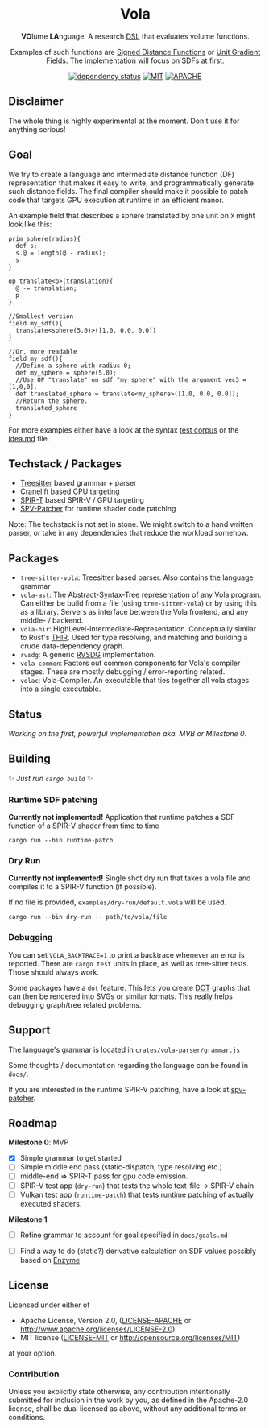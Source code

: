 <div align="center">

# Vola

**VO**lume **LA**nguage: A research [DSL](https://en.wikipedia.org/wiki/Domain-specific_language) that evaluates volume functions.

Examples of such functions are [Signed Distance Functions](https://en.wikipedia.org/wiki/Signed_distance_function) or [Unit Gradient Fields](https://www.blakecourter.com/2023/05/18/field-notation.html).
The implementation will focus on SDFs at first.

[![dependency status](https://deps.rs/repo/gitlab/tendsinmende/vola/status.svg)](https://deps.rs/repo/gitlab/tendsinmende/vola)
[![MIT](https://img.shields.io/badge/License-MIT-blue)](LICENSE-MIT)
[![APACHE](https://img.shields.io/badge/License-Apache_2.0-blue)](LICENSE-APACHE)

</div>

## Disclaimer 

The whole thing is highly experimental at the moment. Don't use it for anything serious!

## Goal

We try to create a language and intermediate distance function (DF) representation that makes it easy to write, and programmatically generate such distance fields. The final compiler should make 
it possible to patch code that targets GPU execution at runtime in an efficient manor.

An example field that describes a sphere translated by one unit on `X` might look like this:

```
prim sphere(radius){
  def s;
  s.@ = length(@ - radius);
  s
}

op translate<p>(translation){
  @ -= translation;
  p
}

//Smallest version
field my_sdf(){
  translate<sphere(5.0)>([1.0, 0.0, 0.0])
}

//Or, more readable
field my_sdf(){
  //Define a sphere with radius 0;
  def my_sphere = sphere(5.0);
  //Use OP "translate" on sdf "my_sphere" with the argument vec3 = [1,0,0].
  def translated_sphere = translate<my_sphere>([1.0, 0.0, 0.0]);
  //Return the sphere.
  translated_sphere
}
```

For more examples either have a look at the syntax [test corpus](crates/tree-sitter-vola/corpus) or the [idea.md](https://gitlab.com/tendsinmende/vola/-/blob/main/docs/ideas.md?ref_type=heads#syntax-examples) file.


## Techstack / Packages

- [Treesitter](https://github.com/tree-sitter/tree-sitter) based grammar + parser
- [Cranelift](https://cranelift.dev/) based CPU targeting
- [SPIR-T](https://github.com/EmbarkStudios/spirt) based SPIR-V / GPU targeting
- [SPV-Patcher](https://gitlab.com/tendsinmende/spv-patcher) for runtime shader code patching

Note: The techstack is not set in stone. We might switch to a hand written parser, or take in any dependencies that reduce the workload somehow.

## Packages

- `tree-sitter-vola`: Treesitter based parser. Also contains the language grammar
- `vola-ast`: The Abstract-Syntax-Tree representation of any Vola program. Can either be build from a file (using `tree-sitter-vola`) or 
by using this as a library. Servers as interface between the Vola frontend, and any middle- / backend.
- `vola-hir`: HighLevel-Intermediate-Representation. Conceptually similar to Rust's [THIR](https://rustc-dev-guide.rust-lang.org/thir.html). Used for type resolving, and matching and building a crude data-dependency graph.
- `rvsdg`: A generic [RVSDG](https://dl.acm.org/doi/abs/10.1145/3391902) implementation. 
- `vola-common`: Factors out common components for Vola's compiler stages. These are mostly debugging / error-reporting related.
- `volac`: Vola-Compiler. An executable that ties together all vola stages into a single executable.

## Status

_Working on the first, powerful implementation aka. MVB or Milestone 0_.

## Building

✨ _Just run `cargo build`_ ✨

### Runtime SDF patching
**Currently not implemented!**
Application that runtime patches a SDF function of a SPIR-V shader from time to time
``` shell
cargo run --bin runtime-patch
```

### Dry Run
**Currently not implemented!**
Single shot dry run that takes a vola file and compiles it to a SPIR-V function (if possible).

If no file is provided, `examples/dry-run/default.vola` will be used.
``` shell
cargo run --bin dry-run -- path/to/vola/file
```

### Debugging
You can set `VOLA_BACKTRACE=1` to print a backtrace whenever an error is reported. There are `cargo test` units in place, as well as tree-sitter tests. Those should always 
work.

Some packages have a `dot` feature. This lets you create [DOT](https://en.wikipedia.org/wiki/DOT_%28graph_description_language%29) graphs that can then be rendered into SVGs or similar formats. This really helps debugging graph/tree related problems.

## Support

The language's grammar is located in `crates/vola-parser/grammar.js`

Some thoughts / documentation regarding the language can be found in `docs/`.

If you are interested in the runtime SPIR-V patching, have a look at [spv-patcher](https://gitlab.com/tendsinmende/spv-patcher).


## Roadmap

**Milestone 0**: MVP

- [x] Simple grammar to get started
- [ ] Simple middle end pass (static-dispatch, type resolving etc.)
- [ ] middle-end => SPIR-T pass for gpu code emission. 
- [ ] SPIR-V test app (`dry-run`) that tests the whole text-file -> SPIR-V chain
- [ ] Vulkan test app (`runtime-patch`) that tests runtime patching of actually executed shaders.

**Milestone 1**

- [ ] Refine grammar to account for goal specified in `docs/goals.md`
- [ ] Find a way to do (static?) derivative calculation on SDF values possibly based on [Enzyme](https://enzyme.mit.edu/)


## License

Licensed under either of

- Apache License, Version 2.0, ([LICENSE-APACHE](LICENSE-APACHE) or <http://www.apache.org/licenses/LICENSE-2.0>)
- MIT license ([LICENSE-MIT](LICENSE-MIT) or <http://opensource.org/licenses/MIT>)

at your option.

### Contribution

Unless you explicitly state otherwise, any contribution intentionally submitted for inclusion in the work by you, as defined in the Apache-2.0 license, shall be dual licensed as above, without any additional terms or conditions.
